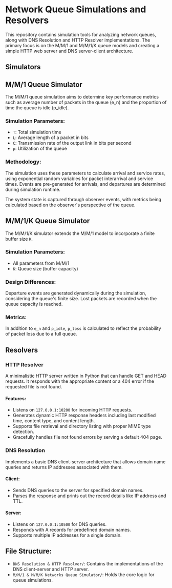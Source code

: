 # Network Queue Simulations and Resolvers

This repository contains simulation tools for analyzing network queues, along with DNS Resolution and HTTP Resolver implementations. The primary focus is on the M/M/1 and M/M/1/K queue models and creating a simple HTTP web server and DNS server-client architecture.

## Simulators

## M/M/1 Queue Simulator

The M/M/1 queue simulation aims to determine key performance metrics such as average number of packets in the queue (e_n) and the proportion of time the queue is idle (p_idle).

### Simulation Parameters:
- `T`: Total simulation time
- `L`: Average length of a packet in bits
- `C`: Transmission rate of the output link in bits per second
- `ρ`: Utilization of the queue

### Methodology:
The simulation uses these parameters to calculate arrival and service rates, using exponential random variables for packet interarrival and service times. Events are pre-generated for arrivals, and departures are determined during simulation runtime.

The system state is captured through observer events, with metrics being calculated based on the observer's perspective of the queue.

## M/M/1/K Queue Simulator

The M/M/1/K simulator extends the M/M/1 model to incorporate a finite buffer size `K`.

### Simulation Parameters:
- All parameters from M/M/1
- `K`: Queue size (buffer capacity)

### Design Differences:
Departure events are generated dynamically during the simulation, considering the queue's finite size. Lost packets are recorded when the queue capacity is reached.

### Metrics:
In addition to `e_n` and `p_idle`, `p_loss` is calculated to reflect the probability of packet loss due to a full queue.

## Resolvers

### HTTP Resolver

A minimalistic HTTP server written in Python that can handle GET and HEAD requests. It responds with the appropriate content or a 404 error if the requested file is not found.

#### Features:

- Listens on `127.0.0.1:10200` for incoming HTTP requests.
- Generates dynamic HTTP response headers including last modified time, content type, and content length.
- Supports file retrieval and directory listing with proper MIME type detection.
- Gracefully handles file not found errors by serving a default 404 page.

### DNS Resolution

Implements a basic DNS client-server architecture that allows domain name queries and returns IP addresses associated with them.

#### Client:

- Sends DNS queries to the server for specified domain names.
- Parses the response and prints out the record details like IP address and TTL.

#### Server:

- Listens on `127.0.0.1:10500` for DNS queries.
- Responds with A records for predefined domain names.
- Supports multiple IP addresses for a single domain.

## File Structure:

- `DNS Resolution & HTTP Resolver/`: Contains the implementations of the DNS client-server and HTTP server.
- `M/M/1 & M/M/K Networks Queue Simulator/`: Holds the core logic for queue simulations.

